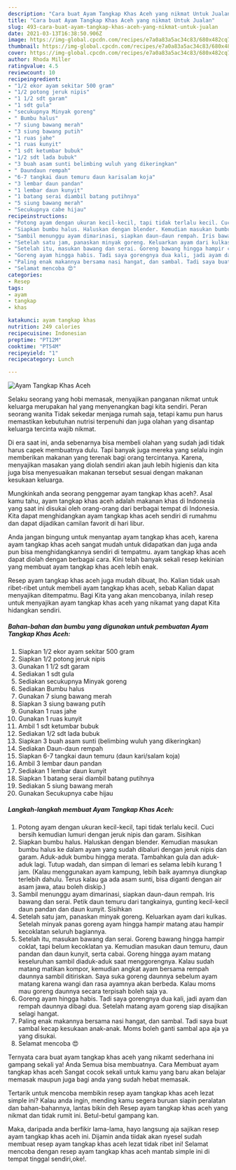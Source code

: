 ```yaml
---
description: "Cara buat Ayam Tangkap Khas Aceh yang nikmat Untuk Jualan"
title: "Cara buat Ayam Tangkap Khas Aceh yang nikmat Untuk Jualan"
slug: 493-cara-buat-ayam-tangkap-khas-aceh-yang-nikmat-untuk-jualan
date: 2021-03-13T16:38:50.906Z
image: https://img-global.cpcdn.com/recipes/e7a0a83a5ac34c83/680x482cq70/ayam-tangkap-khas-aceh-foto-resep-utama.jpg
thumbnail: https://img-global.cpcdn.com/recipes/e7a0a83a5ac34c83/680x482cq70/ayam-tangkap-khas-aceh-foto-resep-utama.jpg
cover: https://img-global.cpcdn.com/recipes/e7a0a83a5ac34c83/680x482cq70/ayam-tangkap-khas-aceh-foto-resep-utama.jpg
author: Rhoda Miller
ratingvalue: 4.5
reviewcount: 10
recipeingredient:
- "1/2 ekor ayam sekitar 500 gram"
- "1/2 potong jeruk nipis"
- "1 1/2 sdt garam"
- "1 sdt gula"
- "secukupnya Minyak goreng"
- " Bumbu halus"
- "7 siung bawang merah"
- "3 siung bawang putih"
- "1 ruas jahe"
- "1 ruas kunyit"
- "1 sdt ketumbar bubuk"
- "1/2 sdt lada bubuk"
- "3 buah asam sunti belimbing wuluh yang dikeringkan"
- " Daundaun rempah"
- "6-7 tangkai daun temuru daun karisalam koja"
- "3 lembar daun pandan"
- "1 lembar daun kunyit"
- "1 batang serai diambil batang putihnya"
- "5 siung bawang merah"
- "Secukupnya cabe hijau"
recipeinstructions:
- "Potong ayam dengan ukuran kecil-kecil, tapi tidak terlalu kecil. Cuci bersih kemudian lumuri dengan jeruk nipis dan garam. Sisihkan"
- "Siapkan bumbu halus. Haluskan dengan blender. Kemudian masukan bumbu halus ke dalam ayam yang sudah dibaluri dengan jeruk nipis dan garam. Aduk-aduk bumbu hingga merata. Tambahkan gula dan aduk-aduk lagi. Tutup wadah, dan simpan di lemari es selama lebih kurang 1 jam. (Kalau menggunakan ayam kampung, lebih baik ayamnya diungkap terlebih dahulu. Terus kalau ga ada asam sunti, bisa diganti dengan air asam jawa, atau boleh diskip.)"
- "Sambil menunggu ayam dimarinasi, siapkan daun-daun rempah. Iris bawang dan serai. Petik daun temuru dari tangkainya, gunting kecil-kecil daun pandan dan daun kunyit. Sisihkan"
- "Setelah satu jam, panaskan minyak goreng. Keluarkan ayam dari kulkas. Setelah minyak panas goreng ayam hingga hampir matang atau hampir kecoklatan seluruh bagiannya."
- "Setelah itu, masukan bawang dan serai. Goreng bawang hingga hampir coklat, tapi belum kecoklatan ya. Kemudian masukan daun temuru, daun pandan dan daun kunyit, serta cabai. Goreng hingga ayam matang keseluruhan sambil diaduk-aduk saat menggorengnya. Kalau sudah matang matikan kompor, kemudian angkat ayam bersama rempah daunnya sambil ditiriskan. Saya suka goreng daunnya sebelum ayam matang karena wangi dan rasa ayamnya akan berbeda. Kalau moms mau goreng daunnya secara terpisah boleh saja ya."
- "Goreng ayam hingga habis. Tadi saya gorengnya dua kali, jadi ayam dan rempah daunnya dibagi dua. Setelah matang ayam goreng siap disajikan selagi hangat."
- "Paling enak makannya bersama nasi hangat, dan sambal. Tadi saya buat sambal kecap kesukaan anak-anak. Moms boleh ganti sambal apa aja ya yang disukai."
- "Selamat mencoba 😍"
categories:
- Resep
tags:
- ayam
- tangkap
- khas

katakunci: ayam tangkap khas 
nutrition: 249 calories
recipecuisine: Indonesian
preptime: "PT12M"
cooktime: "PT54M"
recipeyield: "1"
recipecategory: Lunch

---
```



![Ayam Tangkap Khas Aceh](https://img-global.cpcdn.com/recipes/e7a0a83a5ac34c83/680x482cq70/ayam-tangkap-khas-aceh-foto-resep-utama.jpg)

Selaku seorang yang hobi memasak, menyajikan panganan nikmat untuk keluarga merupakan hal yang menyenangkan bagi kita sendiri. Peran seorang  wanita Tidak sekedar menjaga rumah saja, tetapi kamu pun harus memastikan kebutuhan nutrisi terpenuhi dan juga olahan yang disantap keluarga tercinta wajib nikmat.

Di era  saat ini, anda sebenarnya bisa membeli olahan yang sudah jadi tidak harus capek membuatnya dulu. Tapi banyak juga mereka yang selalu ingin memberikan makanan yang terenak bagi orang tercintanya. Karena, menyajikan masakan yang diolah sendiri akan jauh lebih higienis dan kita juga bisa menyesuaikan makanan tersebut sesuai dengan makanan kesukaan keluarga. 



Mungkinkah anda seorang penggemar ayam tangkap khas aceh?. Asal kamu tahu, ayam tangkap khas aceh adalah makanan khas di Indonesia yang saat ini disukai oleh orang-orang dari berbagai tempat di Indonesia. Kita dapat menghidangkan ayam tangkap khas aceh sendiri di rumahmu dan dapat dijadikan camilan favorit di hari libur.

Anda jangan bingung untuk menyantap ayam tangkap khas aceh, karena ayam tangkap khas aceh sangat mudah untuk didapatkan dan juga anda pun bisa menghidangkannya sendiri di tempatmu. ayam tangkap khas aceh dapat diolah dengan berbagai cara. Kini telah banyak sekali resep kekinian yang membuat ayam tangkap khas aceh lebih enak.

Resep ayam tangkap khas aceh juga mudah dibuat, lho. Kalian tidak usah ribet-ribet untuk membeli ayam tangkap khas aceh, sebab Kalian dapat menyajikan ditempatmu. Bagi Kita yang akan mencobanya, inilah resep untuk menyajikan ayam tangkap khas aceh yang nikamat yang dapat Kita hidangkan sendiri.

<!--inarticleads1-->

##### Bahan-bahan dan bumbu yang digunakan untuk pembuatan Ayam Tangkap Khas Aceh:

1. Siapkan 1/2 ekor ayam sekitar 500 gram
1. Siapkan 1/2 potong jeruk nipis
1. Gunakan 1 1/2 sdt garam
1. Sediakan 1 sdt gula
1. Sediakan secukupnya Minyak goreng
1. Sediakan  Bumbu halus
1. Gunakan 7 siung bawang merah
1. Siapkan 3 siung bawang putih
1. Gunakan 1 ruas jahe
1. Gunakan 1 ruas kunyit
1. Ambil 1 sdt ketumbar bubuk
1. Sediakan 1/2 sdt lada bubuk
1. Siapkan 3 buah asam sunti (belimbing wuluh yang dikeringkan)
1. Sediakan  Daun-daun rempah
1. Siapkan 6-7 tangkai daun temuru (daun kari/salam koja)
1. Ambil 3 lembar daun pandan
1. Sediakan 1 lembar daun kunyit
1. Siapkan 1 batang serai diambil batang putihnya
1. Sediakan 5 siung bawang merah
1. Gunakan Secukupnya cabe hijau




<!--inarticleads2-->

##### Langkah-langkah membuat Ayam Tangkap Khas Aceh:

1. Potong ayam dengan ukuran kecil-kecil, tapi tidak terlalu kecil. Cuci bersih kemudian lumuri dengan jeruk nipis dan garam. Sisihkan
1. Siapkan bumbu halus. Haluskan dengan blender. Kemudian masukan bumbu halus ke dalam ayam yang sudah dibaluri dengan jeruk nipis dan garam. Aduk-aduk bumbu hingga merata. Tambahkan gula dan aduk-aduk lagi. Tutup wadah, dan simpan di lemari es selama lebih kurang 1 jam. (Kalau menggunakan ayam kampung, lebih baik ayamnya diungkap terlebih dahulu. Terus kalau ga ada asam sunti, bisa diganti dengan air asam jawa, atau boleh diskip.)
1. Sambil menunggu ayam dimarinasi, siapkan daun-daun rempah. Iris bawang dan serai. Petik daun temuru dari tangkainya, gunting kecil-kecil daun pandan dan daun kunyit. Sisihkan
1. Setelah satu jam, panaskan minyak goreng. Keluarkan ayam dari kulkas. Setelah minyak panas goreng ayam hingga hampir matang atau hampir kecoklatan seluruh bagiannya.
1. Setelah itu, masukan bawang dan serai. Goreng bawang hingga hampir coklat, tapi belum kecoklatan ya. Kemudian masukan daun temuru, daun pandan dan daun kunyit, serta cabai. Goreng hingga ayam matang keseluruhan sambil diaduk-aduk saat menggorengnya. Kalau sudah matang matikan kompor, kemudian angkat ayam bersama rempah daunnya sambil ditiriskan. Saya suka goreng daunnya sebelum ayam matang karena wangi dan rasa ayamnya akan berbeda. Kalau moms mau goreng daunnya secara terpisah boleh saja ya.
1. Goreng ayam hingga habis. Tadi saya gorengnya dua kali, jadi ayam dan rempah daunnya dibagi dua. Setelah matang ayam goreng siap disajikan selagi hangat.
1. Paling enak makannya bersama nasi hangat, dan sambal. Tadi saya buat sambal kecap kesukaan anak-anak. Moms boleh ganti sambal apa aja ya yang disukai.
1. Selamat mencoba 😍




Ternyata cara buat ayam tangkap khas aceh yang nikamt sederhana ini gampang sekali ya! Anda Semua bisa membuatnya. Cara Membuat ayam tangkap khas aceh Sangat cocok sekali untuk kamu yang baru akan belajar memasak maupun juga bagi anda yang sudah hebat memasak.

Tertarik untuk mencoba membikin resep ayam tangkap khas aceh lezat simple ini? Kalau anda ingin, mending kamu segera buruan siapin peralatan dan bahan-bahannya, lantas bikin deh Resep ayam tangkap khas aceh yang nikmat dan tidak rumit ini. Betul-betul gampang kan. 

Maka, daripada anda berfikir lama-lama, hayo langsung aja sajikan resep ayam tangkap khas aceh ini. Dijamin anda tiidak akan nyesel sudah membuat resep ayam tangkap khas aceh lezat tidak ribet ini! Selamat mencoba dengan resep ayam tangkap khas aceh mantab simple ini di tempat tinggal sendiri,oke!.

